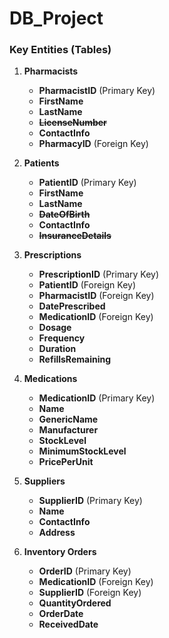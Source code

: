 # DB_Project

### Key Entities (Tables)

1.  **Pharmacists**
    
    *   **PharmacistID** (Primary Key)
    *   **FirstName**
    *   **LastName**
    *   ~~**LicenseNumber**~~
    *   **ContactInfo**
    *   **PharmacyID** (Foreign Key)

2.  **Patients**
    *   **PatientID** (Primary Key)
    *   **FirstName**
    *   **LastName**
    *   ~~**DateOfBirth**~~
    *   **ContactInfo**
    *   ~~**InsuranceDetails**~~

3.  **Prescriptions**
    *   **PrescriptionID** (Primary Key)
    *   **PatientID** (Foreign Key)
    *   **PharmacistID** (Foreign Key)
    *   **DatePrescribed**
    *   **MedicationID** (Foreign Key)
    *   **Dosage**
    *   **Frequency**
    *   **Duration**
    *   **RefillsRemaining**

4.  **Medications**
    *   **MedicationID** (Primary Key)
    *   **Name**
    *   **GenericName**
    *   **Manufacturer**
    *   **StockLevel**
    *   **MinimumStockLevel**
    *   **PricePerUnit**

5.  **Suppliers**
    *   **SupplierID** (Primary Key)
    *   **Name**
    *   **ContactInfo**
    *   **Address**

6.  **Inventory Orders**
    *   **OrderID** (Primary Key)
    *   **MedicationID** (Foreign Key)
    *   **SupplierID** (Foreign Key)
    *   **QuantityOrdered**
    *   **OrderDate**
    *   **ReceivedDate**
